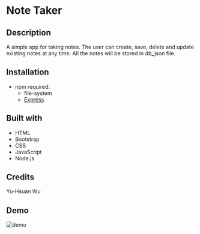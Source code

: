 # Note Taker

## Description
A simple app for taking notes. The user can create, save, delete and update existing notes at any time. All the notes will be stored in db_json file.

## Installation
* npm required:
    * file-system
    * [Express](https://expressjs.com/)

## Built with
* HTML
* Bootstrap
* CSS
* JavaScript
* Node.js

## Credits
Yu-Hsuan Wu

## Demo
![demo]()
